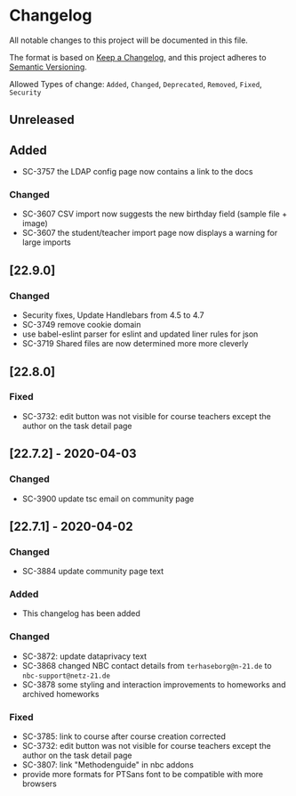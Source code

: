 # Changelog

All notable changes to this project will be documented in this file.

The format is based on [Keep a Changelog](https://keepachangelog.com/en/1.0.0/),
and this project adheres to [Semantic Versioning](https://semver.org/spec/v2.0.0.html).

Allowed Types of change: `Added`, `Changed`, `Deprecated`, `Removed`, `Fixed`, `Security`

## Unreleased

## Added

- SC-3757 the LDAP config page now contains a link to the docs

### Changed

- SC-3607 CSV import now suggests the new birthday field (sample file + image)
- SC-3607 the student/teacher import page now displays a warning for large imports


## [22.9.0]

### Changed

- Security fixes, Update Handlebars from 4.5 to 4.7
- SC-3749 remove cookie domain
- use babel-eslint parser for eslint and updated liner rules for json
- SC-3719 Shared files are now determined more more cleverly

## [22.8.0]

### Fixed

- SC-3732: edit button was not visible for course teachers except the author on the task detail page

## [22.7.2] - 2020-04-03

### Changed

- SC-3900 update tsc email on community page

## [22.7.1] - 2020-04-02

### Changed

- SC-3884 update community page text

### Added

- This changelog has been added

### Changed

- SC-3872: update dataprivacy text
- SC-3868 changed NBC contact details from `terhaseborg@n-21.de` to `nbc-support@netz-21.de`
- SC-3878 some styling and interaction improvements to homeworks and archived homeworks

### Fixed

- SC-3785: link to course after course creation corrected
- SC-3732: edit button was not visible for course teachers except the author on the task detail page
- SC-3807: link "Methodenguide" in nbc addons
- provide more formats for PTSans font to be compatible with more browsers

